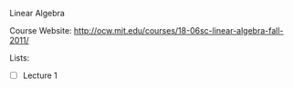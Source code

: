 Linear Algebra

Course Website: http://ocw.mit.edu/courses/18-06sc-linear-algebra-fall-2011/

Lists:
- [ ] Lecture 1
